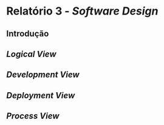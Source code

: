 # Relatório 3 - *Software Design*

## Introdução

## *Logical View*

## *Development View*

## *Deployment View*

## *Process View*

